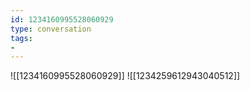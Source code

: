 ```yaml
---
id: 1234160995528060929
type: conversation
tags:
- 
---
```

![[1234160995528060929]]
![[1234259612943040512]]

